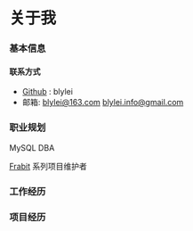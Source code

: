 # 关于我

### 基本信息
#### 联系方式

- [Github](https://github.com/blylei) : blylei
- 邮箱: blylei@163.com  blylei.info@gmail.com 

### 职业规划
MySQL DBA

[Frabit](https://github.com/frabitech) 系列项目维护者

### 工作经历

### 项目经历


